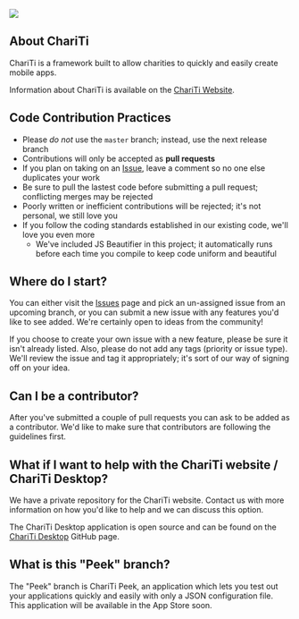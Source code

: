 [![](https://github.com/mcongrove/ChariTi/raw/master/Chariti.png)](http://chariti.mobi/)

About ChariTi
-------------
ChariTi is a framework built to allow charities to quickly and easily create mobile apps.

Information about ChariTi is available on the [ChariTi Website](http://chariti.mobi/).

Code Contribution Practices
---------------------------
* Please _do not_ use the `master` branch; instead, use the next release branch
* Contributions will only be accepted as __pull requests__
* If you plan on taking on an [Issue](https://github.com/mcongrove/ChariTi/issues), leave a comment so no one else duplicates your work
* Be sure to pull the lastest code before submitting a pull request; conflicting merges may be rejected
* Poorly written or inefficient contributions will be rejected; it's not personal, we still love you
* If you follow the coding standards established in our existing code, we'll love you even more
	* We've included JS Beautifier in this project; it automatically runs before each time you compile to keep code uniform and beautiful

Where do I start?
-----------------
You can either visit the [Issues](http://github.com/mcongrove/ChariTi/issues) page and pick an un-assigned issue from an upcoming branch, or you can submit a new issue with any features you'd like to see added. We're certainly open to ideas from the community!

If you choose to create your own issue with a new feature, please be sure it isn't already listed. Also, please do not add any tags (priority or issue type). We'll review the issue and tag it appropriately; it's sort of our way of signing off on your idea.

Can I be a contributor?
-----------------------
After you've submitted a couple of pull requests you can ask to be added as a contributor. We'd like to make sure that contributors are following the guidelines first.

What if I want to help with the ChariTi website / ChariTi Desktop?
------------------------------------------------
We have a private repository for the ChariTi website. Contact us with more information on how you'd like to help and we can discuss this option.

The ChariTi Desktop application is open source and can be found on the [ChariTi Desktop](http://github.com/mcongrove/ChariTi-Desktop) GitHub page.

What is this "Peek" branch?
-----------------------------
The "Peek" branch is ChariTi Peek, an application which lets you test out your applications quickly and easily with only a JSON configuration file. This application will be available in the App Store soon.